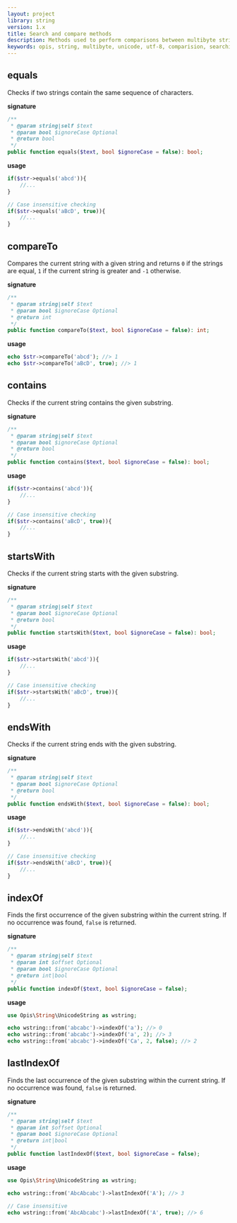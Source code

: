 ```yaml
---
layout: project
library: string
version: 1.x
title: Search and compare methods
description: Methods used to perform comparisons between multibyte strings, as well as for searching for substrings.
keywords: opis, string, multibyte, unicode, utf-8, comparision, searching  
---
```


## equals

Checks if two strings contain the same sequence of characters.

**signature**

```php
/**
 * @param string|self $text
 * @param bool $ignoreCase Optional
 * @return bool
 */
public function equals($text, bool $ignoreCase = false): bool;
```

**usage**

```php
if($str->equals('abcd')){
    //...
}

// Case insensitive checking
if($str->equals('aBcD', true)){
    //...
}
```

## compareTo

Compares the current string with a given string and returns `0` if the strings are equal, 
`1` if the current string is greater and `-1` otherwise.

**signature**

```php
/**
 * @param string|self $text
 * @param bool $ignoreCase Optional
 * @return int
 */
public function compareTo($text, bool $ignoreCase = false): int;
```

**usage**

```php
echo $str->compareTo('abcd'); //> 1
echo $str->compareTo('aBcD', true); //> 1
```

## contains

Checks if the current string contains the given substring.

**signature**

```php
/**
 * @param string|self $text
 * @param bool $ignoreCase Optional
 * @return bool
 */
public function contains($text, bool $ignoreCase = false): bool;
```

**usage**

```php
if($str->contains('abcd')){
    //...
}

// Case insensitive checking
if($str->contains('aBcD', true)){
    //...
}
```

## startsWith

Checks if the current string starts with the given substring.

**signature**

```php
/**
 * @param string|self $text
 * @param bool $ignoreCase Optional
 * @return bool
 */
public function startsWith($text, bool $ignoreCase = false): bool;
```

**usage**

```php
if($str->startsWith('abcd')){
    //...
}

// Case insensitive checking
if($str->startsWith('aBcD', true)){
    //...
}
```

## endsWith

Checks if the current string ends with the given substring.

**signature**

```php
/**
 * @param string|self $text
 * @param bool $ignoreCase Optional
 * @return bool
 */
public function endsWith($text, bool $ignoreCase = false): bool;
```

**usage**

```php
if($str->endsWith('abcd')){
    //...
}

// Case insensitive checking
if($str->endsWith('aBcD', true)){
    //...
}
```

## indexOf

Finds the first occurrence of the given substring within the current string.
If no occurrence was found, `false` is returned.

**signature**

```php
/**
 * @param string|self $text
 * @param int $offset Optional
 * @param bool $ignoreCase Optional
 * @return int|bool
 */
public function indexOf($text, bool $ignoreCase = false);
```

**usage**

```php
use Opis\String\UnicodeString as wstring;

echo wstring::from('abcabc')->indexOf('a'); //> 0
echo wstring::from('abcabc')->indexOf('a', 2); //> 3
echo wstring::from('abcabc')->indexOf('Ca', 2, false); //> 2
```

## lastIndexOf

Finds the last occurrence of the given substring within the current string.
If no occurrence was found, `false` is returned.

**signature**

```php
/**
 * @param string|self $text
 * @param int $offset Optional
 * @param bool $ignoreCase Optional
 * @return int|bool
 */
public function lastIndexOf($text, bool $ignoreCase = false);
```

**usage**

```php
use Opis\String\UnicodeString as wstring;

echo wstring::from('AbcAbcabc')->lastIndexOf('A'); //> 3

// Case insensitive
echo wstring::from('AbcAbcabc')->lastIndexOf('A', true); //> 6
```
